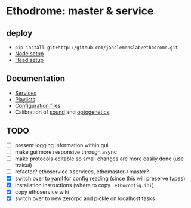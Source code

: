# Ethodrome: master & service

## deploy
- `pip install git+http://github.com/janclemenslab/ethodrome.git`
- [Node setup](https://github.com/janclemenslab/ethodrome/wiki/Node-setup)
- [Head setup](https://github.com/janclemenslab/ethodrome/wiki/Head-setup)

## Documentation
- [Services](https://github.com/janclemenslab/ethodrome/wiki/Services)
- [Playlists](https://github.com/janclemenslab/ethodrome/wiki/Playlists)
- [Configuration files](https://github.com/janclemenslab/ethoconfig)
- Calibration of [sound](https://github.com/janclemenslab/ethodrome/wiki/Calibrating-sound-intensity) and [optogenetics](https://github.com/janclemenslab/ethodrome/wiki/Calibrating-LED-light-intensity-for-optogenetics).

## TODO
- [ ] present logging information within gui
- [ ] make gui more responsive through async
- [ ] make protocols editable so small changes are more easily done (use traisui)
- [ ] refactor? ethoservice->services, ethomaster->master?
- [x] switch over to yaml for config reading (since this will preserve types)
- [x] installation instructions (where to copy `.ethoconfig.ini`)
- [x] copy ethoservice wiki
- [x] switch over to new zerorpc and pickle on localhost tasks
